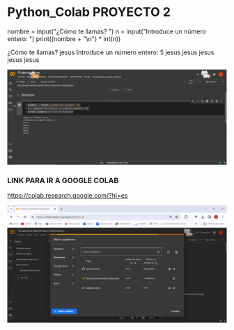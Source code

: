 # Python_Colab PROYECTO 2

nombre = input("¿Cómo te llamas? ")
n = input("Introduce un número entero: ")
print((nombre + "\n") * int(n))

¿Cómo te llamas? jesus
Introduce un número entero: 5
jesus
jesus
jesus
jesus
jesus

![alt text](image.png)


### LINK PARA IR A GOOGLE COLAB

https://colab.research.google.com/?hl=es

![alt text](image-1.png)